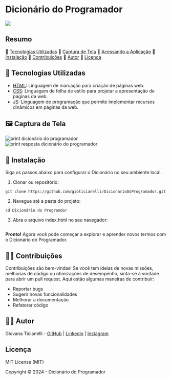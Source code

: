 # Dicionário do Programador

<img src="http://img.shields.io/static/v1?label=STATUS&message=EM%20DESENVOLVIMENTO&color=RED&style=for-the-badge"/>




## Resumo

:small_blue_diamond: [Tecnologias Utilizadas](#tecnologias-utilizadas)
:small_blue_diamond: [Captura de Tela](#captura-de-tela)
🔷 [Acessando a Aplicação](#acessando-a-aplicacao)
🔹 [Instalação](#instalacao)
🔹 [Contribuições](##contribuicoes)
:small_blue_diamond: [Autor](#autor)
🔹 [Licença](#licenca)

## 🔡 Tecnologias Utilizadas

- [HTML](https://www.alura.com.br/artigos/html): Linguagem de marcação para criação de páginas web.
- [CSS](https://www.alura.com.br/artigos/css): Linguagem de folha de estilo para projetar a apresentação de páginas da web.
- [JS](https://www.alura.com.br/artigos/javascript): Linguagem de programação que permite implementar recursos dinâmicos em páginas da web.

## 🖼️ Captura de Tela

![print dicionário do programador](https://github.com/user-attachments/assets/1f640907-9298-4684-a85a-f44424c2cd1a)
![print resposta dicionário do programador](https://github.com/user-attachments/assets/ea1270fa-fb5d-48cc-9f3e-dbdf29a66cfe)

## 🚧 Instalação 
Siga os passos abaixo para configurar o Dicionário no seu ambiente local.

 1. Clonar ou repositório:
  ```
  git clone https://github.com/gioticianelli/DicionarioDoProgramador.git
````
2. Navegue até a pasta do projeto:
````
cd Dicionário do Programdor
````
3. Abra o arquivo index.html no seu navegador:
````open index.html
````
**Pronto!** Agora você pode começar a explorar e aprender novos termos com o Dicionário do Programador.

## 🤝🏼 Contribuições
Contribuições são bem-vindas! Se você tem ideias de novas missões, melhorias de código ou otimizações de desempenho, sinta-se à vontade para abrir um pull request. Aqui estão algumas maneiras de contribuir:
- Reportar bugs 
- Sugerir novas funcionalidades 
- Melhorar a documentação 
- Refatorar código 

## 👩‍💻 Autor

Giovana Ticianelli - [GitHub](https://github.com/gioticianelli) | [Linkedin](https://www.linkedin.com/in/giovana-ticianelli-6607b9227/) | [Instagram](https://www.instagram.com/gioticianelli/)

## Licença

 MIT License (MIT)

Copyright ©️ 2024 - Dicionário do Programador

